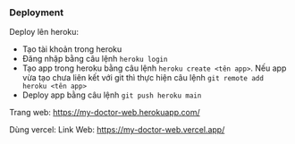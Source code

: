 

### Deployment
Deploy lên heroku:
- Tạo tài khoản trong heroku
- Đăng nhập bằng câu lệnh `heroku login`
- Tạo app trong heroku bằng câu lệnh `heroku create <tên app>`. Nếu app vừa tạo chưa liên kết với git thì thực hiện câu lệnh `git remote add heroku <tên app>`
- Deploy app bằng câu lệnh `git push heroku main`

Trang web: https://my-doctor-web.herokuapp.com/

Dùng vercel:
Link Web: https://my-doctor-web.vercel.app/

